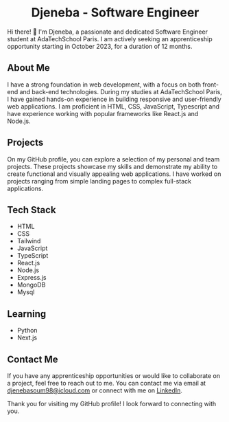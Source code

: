 <!-- Hi there! 👋
I'm Djeneba, a Software Engineer student at AdaTechSchool Paris. I am currently looking for an apprenticeship starting in October 2023, for a duration of 12 months. You can find some of my personal and team projects on my GitHub profile. -->


<!--
**djenebaa/djenebaa** is a ✨ _special_ ✨ repository because its `README.md` (this file) appears on your GitHub profile.

Here are some ideas to get you started:

- 🔭 I’m currently working on ...
- 🌱 I’m currently learning ...
- 👯 I’m looking to collaborate on ...
- 🤔 I’m looking for help with ...
- 💬 Ask me about ...
- 📫 How to reach me: ...
- 😄 Pronouns: ...
- ⚡ Fun fact: ...
-->


  <h1 align ="center">Djeneba - Software Engineer </h1>
  
  <p>Hi there! 👋 I'm Djeneba, a passionate and dedicated Software Engineer student at AdaTechSchool Paris. I am actively seeking an apprenticeship opportunity starting in October 2023, for a duration of 12 months.</p>
  
  <h2>About Me</h2>
  
  <p>I have a strong foundation in web development, with a focus on both front-end and back-end technologies. During my studies at AdaTechSchool Paris, I have gained hands-on experience in building responsive and user-friendly web applications. I am proficient in HTML, CSS, JavaScript, Typescript and have experience working with popular frameworks like React.js and Node.js.</p>
  
  <h2>Projects</h2>
  
  <p>On my GitHub profile, you can explore a selection of my personal and team projects. These projects showcase my skills and demonstrate my ability to create functional and visually appealing web applications. I have worked on projects ranging from simple landing pages to complex full-stack applications.</p>
  
  <h2>Tech Stack</h2>
  <ul>
    <li>HTML</li>
    <li>CSS</li>
    <li>Tailwind</li>
    <li>JavaScript</li>
    <li>TypeScript</li>
    <li>React.js</li>
    <li>Node.js</li>
    <li>Express.js</li>
    <li>MongoDB</li>
    <li>Mysql</li>
  </ul>
   <h2>Learning</h2>
  <ul>
    <li>Python</li>
    <li>Next.js</li>
  </ul>
  
  
  <h2>Contact Me</h2>
  
  <p>If you have any apprenticeship opportunities or would like to collaborate on a project, feel free to reach out to me. You can contact me via email at <a href="mailto:djenebasoum98@icloud.com">djenebasoum98@icloud.com</a> or connect with me on <a href="https://www.linkedin.com/in/djeneba-soumare/">LinkedIn</a>.</p>
  
  <p>Thank you for visiting my GitHub profile! I look forward to connecting with you.</p>

